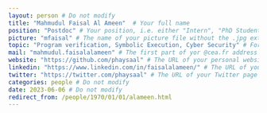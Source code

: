 ```yaml
---
layout: person # Do not modify
title: "Mahmudul Faisal Al Ameen"  # Your full name
position: "Postdoc" # Your position, i.e. either "Intern", "PhD Student", "Postdoc" or "Tenured Researcher"
picture: "mfaisal" # The name of your picture file without the .jpg extension
topic: "Program verification, Symbolic Execution, Cyber Security" # For interns, PhD students and postdocs, briefly describe your research topic (tenured researchers should remove this line)
mail: "mahmudul.faisalalameen" # The first part of yor @cea.fr address
website: "https://github.com/phaysaal" # The URL of your personal website if you have one, otherwise remove the line
linkedin: "https://www.linkedin.com/in/faisalalameen/" # The URL of your Linkedin page if you have one, otherwise remove the line
twitter: "https://twitter.com/phaysaal" # The URL of your Twitter page if you have one, otherwise remove the line (by the way, Twitter is a great way to discuss with other researchers around the world)
categories: people # Do not modify
date: 2023-06-06 # Do not modify
redirect_from: /people/1970/01/01/alameen.html
---
```

